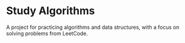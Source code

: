 # Study Algorithms

A project for practicing algorithms and data structures, with a focus on solving problems from LeetCode.
